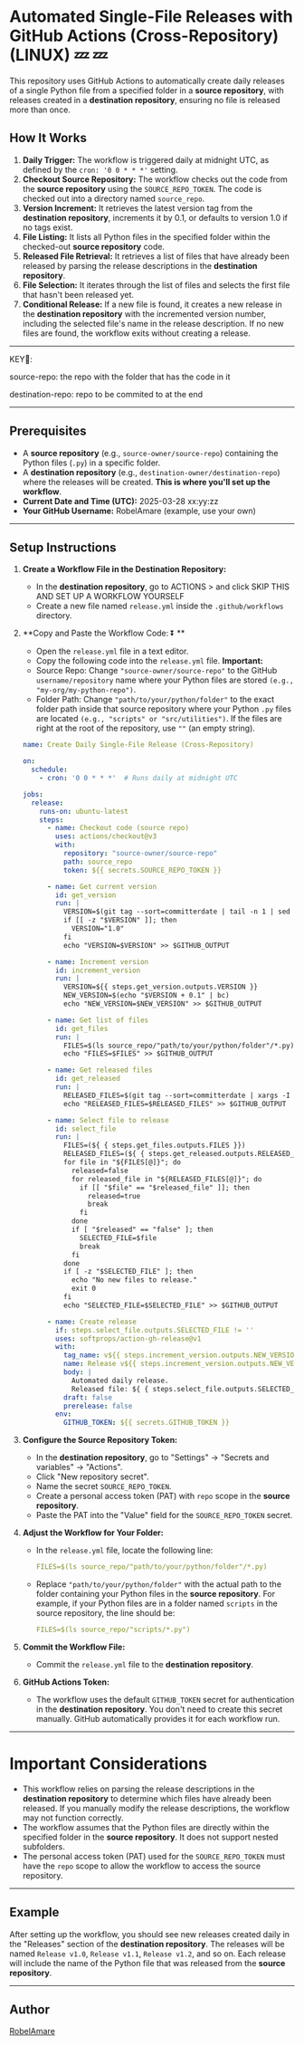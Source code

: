 # Automated Single-File Releases with GitHub Actions (Cross-Repository) (LINUX) 💤 💤

This repository uses GitHub Actions to automatically create daily releases of a single Python file from a specified folder in a **source repository**, with releases created in a **destination repository**, ensuring no file is released more than once.


## How It Works

1.  **Daily Trigger:** The workflow is triggered daily at midnight UTC, as defined by the `cron: '0 0 * * *'` setting.
2.  **Checkout Source Repository:** The workflow checks out the code from the **source repository** using the `SOURCE_REPO_TOKEN`.  The code is checked out into a directory named `source_repo`.
3.  **Version Increment:** It retrieves the latest version tag from the **destination repository**, increments it by 0.1, or defaults to version 1.0 if no tags exist.
4.  **File Listing:** It lists all Python files in the specified folder within the checked-out **source repository** code.
5.  **Released File Retrieval:** It retrieves a list of files that have already been released by parsing the release descriptions in the **destination repository**.
6.  **File Selection:** It iterates through the list of files and selects the first file that hasn't been released yet.
7.  **Conditional Release:** If a new file is found, it creates a new release in the **destination repository** with the incremented version number, including the selected file's name in the release description. If no new files are found, the workflow exits without creating a release.


---
KEY🔐:

source-repo: the repo with the folder that has the code in it 

destination-repo: repo to be commited to at the end


---

## Prerequisites

*   A **source repository** (e.g., `source-owner/source-repo`) containing the Python files (`.py`) in a specific folder.
*   A **destination repository** (e.g., `destination-owner/destination-repo`) where the releases will be created. **This is where you'll set up the workflow**.
*   **Current Date and Time (UTC):** 2025-03-28 xx:yy:zz
*   **Your GitHub Username:** RobelAmare (example, use your own)

---

## Setup Instructions


1.  **Create a Workflow File in the Destination Repository:**
    *   In the **destination repository**, go to ACTIONS  >  and click SKIP THIS AND SET UP A WORKFLOW YOURSELF
    *   Create a new file named `release.yml` inside the `.github/workflows` directory.
  

2.  **Copy and Paste the Workflow Code: ⏬ **
    *   Open the `release.yml` file in a text editor.
    *   Copy the following code into the `release.yml` file. **Important:**
    *   Source Repo: Change `"source-owner/source-repo"` to the GitHub `username/repository` name where your Python files are stored `(e.g., "my-org/my-python-repo")`.
    *   Folder Path: Change `"path/to/your/python/folder"` to the exact folder path inside that source repository where your Python `.py` files are located `(e.g., "scripts" or "src/utilities")`. If the files are right at the root of the repository, use `""` (an empty string).


    ```yaml
    name: Create Daily Single-File Release (Cross-Repository)

    on:
      schedule:
        - cron: '0 0 * * *'  # Runs daily at midnight UTC

    jobs:
      release:
        runs-on: ubuntu-latest
        steps:
          - name: Checkout code (source repo)
            uses: actions/checkout@v3
            with:
              repository: "source-owner/source-repo"
              path: source_repo
              token: ${{ secrets.SOURCE_REPO_TOKEN }}

          - name: Get current version
            id: get_version
            run: |
              VERSION=$(git tag --sort=committerdate | tail -n 1 | sed 's/^v//')
              if [[ -z "$VERSION" ]]; then
                VERSION="1.0"
              fi
              echo "VERSION=$VERSION" >> $GITHUB_OUTPUT

          - name: Increment version
            id: increment_version
            run: |
              VERSION=${{ steps.get_version.outputs.VERSION }}
              NEW_VERSION=$(echo "$VERSION + 0.1" | bc)
              echo "NEW_VERSION=$NEW_VERSION" >> $GITHUB_OUTPUT

          - name: Get list of files
            id: get_files
            run: |
              FILES=$(ls source_repo/"path/to/your/python/folder"/*.py)
              echo "FILES=$FILES" >> $GITHUB_OUTPUT

          - name: Get released files
            id: get_released
            run: |
              RELEASED_FILES=$(git tag --sort=committerdate | xargs -I {} git show -s --format="%b" {} | grep "Released file:" | awk '{print $3}')
              echo "RELEASED_FILES=$RELEASED_FILES" >> $GITHUB_OUTPUT

          - name: Select file to release
            id: select_file
            run: |
              FILES=(${ { steps.get_files.outputs.FILES }})
              RELEASED_FILES=(${ { steps.get_released.outputs.RELEASED_FILES }})
              for file in "${FILES[@]}"; do
                released=false
                for released_file in "${RELEASED_FILES[@]}"; do
                  if [[ "$file" == "$released_file" ]]; then
                    released=true
                    break
                  fi
                done
                if [ "$released" == "false" ]; then
                  SELECTED_FILE=$file
                  break
                fi
              done
              if [ -z "$SELECTED_FILE" ]; then
                echo "No new files to release."
                exit 0
              fi
              echo "SELECTED_FILE=$SELECTED_FILE" >> $GITHUB_OUTPUT

          - name: Create release
            if: steps.select_file.outputs.SELECTED_FILE != ''
            uses: softprops/action-gh-release@v1
            with:
              tag_name: v${{ steps.increment_version.outputs.NEW_VERSION }}
              name: Release v${{ steps.increment_version.outputs.NEW_VERSION }}
              body: |
                Automated daily release.
                Released file: ${ { steps.select_file.outputs.SELECTED_FILE }}
              draft: false
              prerelease: false
            env:
              GITHUB_TOKEN: ${{ secrets.GITHUB_TOKEN }}

    ```

3.  **Configure the Source Repository Token:**
    *   In the **destination repository**, go to "Settings" -> "Secrets and variables" -> "Actions".
    *   Click "New repository secret".
    *   Name the secret `SOURCE_REPO_TOKEN`.
    *   Create a personal access token (PAT) with `repo` scope in the **source repository**.
    *   Paste the PAT into the "Value" field for the `SOURCE_REPO_TOKEN` secret.

4.  **Adjust the Workflow for Your Folder:**
    *   In the `release.yml` file, locate the following line:
        ```yaml
        FILES=$(ls source_repo/"path/to/your/python/folder"/*.py)
        ```
    *   Replace `"path/to/your/python/folder"` with the actual path to the folder containing your Python files in the **source repository**. For example, if your Python files are in a folder named `scripts` in the source repository, the line should be:
        ```yaml
        FILES=$(ls source_repo/"scripts/*.py")
        ```

6.  **Commit the Workflow File:**
    *   Commit the `release.yml` file to the **destination repository**.

7.  **GitHub Actions Token:**
    *   The workflow uses the default `GITHUB_TOKEN` secret for authentication in the **destination repository**. You don't need to create this secret manually. GitHub automatically provides it for each workflow run.

---




# Important Considerations

*   This workflow relies on parsing the release descriptions in the **destination repository** to determine which files have already been released. If you manually modify the release descriptions, the workflow may not function correctly.
*   The workflow assumes that the Python files are directly within the specified folder in the **source repository**. It does not support nested subfolders.
*   The personal access token (PAT) used for the `SOURCE_REPO_TOKEN` must have the `repo` scope to allow the workflow to access the source repository.


---

## Example

After setting up the workflow, you should see new releases created daily in the "Releases" section of the **destination repository**. The releases will be named `Release v1.0`, `Release v1.1`, `Release v1.2`, and so on. Each release will include the name of the Python file that was released from the **source repository**.


---
## Author

[RobelAmare](https://github.com/RobelAmare)
